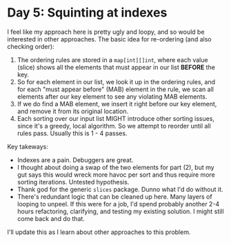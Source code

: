 # Day 5: Squinting at indexes

I feel like my approach here is pretty ugly and loopy, and so would be interested in other approaches. The basic idea for re-ordering (and also checking order):

1) The ordering rules are stored in a `map[int][]int`, where each value (slice) shows all the elements that must appear in our list **BEFORE** the key.
2) So for each element in our list, we look it up in the ordering rules, and for each "must appear before" (MAB) element in the rule, we scan all elements after our key element to see any violating MAB elements.
3) If we do find a MAB element, we insert it right before our key element, and remove it from its original location.
4) Each sorting over our input list MIGHT introduce other sorting issues, since it's a greedy, local algorithm. So we attempt to reorder until all rules pass. Usually this is 1 - 4 passes.

Key takeways:

* Indexes are a pain. Debuggers are great.
* I thought about doing a swap of the two elements for part (2), but my gut says this would wreck more havoc per sort and thus require more sorting iterations. Untested hypothesis. 
* Thank god for the generic `slices` package. Dunno what I'd do without it.
* There's redundant logic that can be cleaned up here. Many layers of looping to unpeel. If this were for a job, I'd spend probably another 2-4 hours refactoring, clarifying, and testing my existing solution. I might still come back and do that.

I'll update this as I learn about other approaches to this problem.
